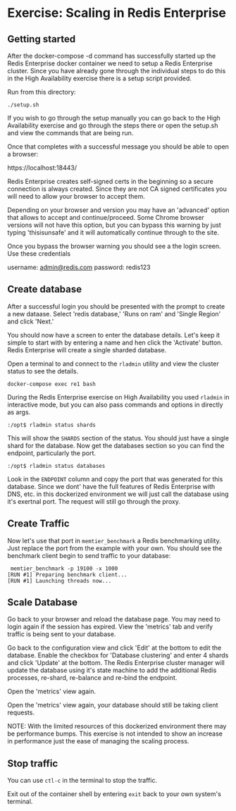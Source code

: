 # Exercise: Scaling in Redis Enterprise

## Getting started
After the docker-compose -d command has successfully started up the Redis Enterprise docker container we need to setup a Redis Enterprise cluster. Since you have already gone through the individual steps to do this in the High Availability exercise there is a setup script provided.

Run from this directory:

```
./setup.sh
```

If you wish to go through the setup manually you can go back to the High Availability exercise and go through the steps there or open the setup.sh and view the commands that are being run.

Once that completes with a successful message you should be able to open a browser:

https://localhost:18443/

Redis Enterprise creates self-signed certs in the beginning so a secure connection is always created.  Since they are not CA signed certificates you will need to allow your browser to accept them.

Depending on your browser and version you may have an 'advanced' option that allows to accept and continue/proceed.  Some Chrome browser versions will not have this option, but you can bypass this warning by just typing 'thisisunsafe' and it will automatically continue through to the site.

Once you bypass the browser warning you should see a the login screen. Use these credentials

username: admin@redis.com
password: redis123


## Create database

After a successful login you should be presented with the prompt to create a new dataase. Select 'redis database,' 'Runs on ram' and 'Single Region' and click 'Next.'

You should now have a screen to enter the database details. Let's keep it simple to start with by entering a name and hen click the 'Activate' button.  Redis Enterprise will create a single sharded database.

Open a terminal to and connect to the `rladmin` utility and view the cluster status to see the details.

```
docker-compose exec re1 bash
```

During the Redis Enterprise exercise on High Availability you used `rladmin` in interactive mode, but you can also pass commands and options in directly as args.

```
:/opt$ rladmin status shards
```

This will show the `SHARDS` section of the status.  You should just have a single shard for the database.  Now get the databases section so you can find the endpoint, particularly the port.

```
:/opt$ rladmin status databases
```

Look in the `ENDPOINT` column and copy the port that was generated for this database.  Since we dont' have the full features of Redis Enterprise with DNS, etc. in this dockerized environment we will just call the database using it's exertnal port.  The request will still go through the proxy.

## Create Traffic

Now let's use that port in `memtier_benchmark` a Redis benchmarking utility.  Just replace the port from the example with your own. You should see the benchmark client begin to send traffic to your database:

```
 memtier_benchmark -p 19100 -x 1000
[RUN #1] Preparing benchmark client...
[RUN #1] Launching threads now...
```

## Scale Database

Go back to your browser and reload the database page.  You may need to login again if the session has expired.  View the 'metrics' tab and verify traffic is being sent to your database.

Go back to the configuration view and click 'Edit' at the bottom to edit the database.  Enable the checkbox for 'Database clustering' and enter 4 shards and click 'Update' at the bottom. The Redis Enterprise cluster manager will update the database using it's state machine to add the additional Redis processes, re-shard, re-balance and re-bind the endpoint.  

Open the 'metrics' view again.

Open the 'metrics' view again, your database should still be taking client requests.

NOTE: With the limited resources of this dockerized environment there may be performance bumps.  This exercise is not intended to show an increase in performance just the ease of managing the scaling process.

## Stop traffic

You can use `ctl-c` in the terminal to stop the traffic.

Exit out of the container shell by entering `exit` back to your own system's terminal.


